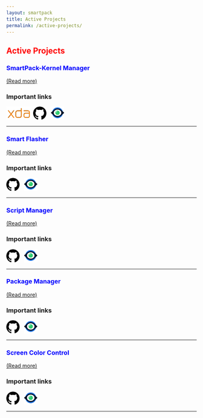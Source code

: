 ```yaml
---
layout: smartpack
title: Active Projects
permalink: /active-projects/
---
```


<style>
    tab1 { padding-left: 4em; }
</style>

<h2 style="color: red">Active Projects</h2>

<h3 style="color: blue">SmartPack-Kernel Manager</h3>

<p><a href="{{ site.github.url }}/spkm/">(Read more)</a></p>

### Important links
<p><a href="https://forum.xda-developers.com/android/apps-games/app-smartpack-kernel-manager-t3854717" target="_blank"><img src="https://github.com/SmartPack/SmartPack.github.io/blob/master/asset/pic003.png?raw=true" alt="" height="35" /></a> <a href="https://github.com/SmartPack/SmartPack-Kernel-Manager" target="_blank"><img src="https://github.com/SmartPack/SmartPack.github.io/blob/master/asset/pic002.png?raw=true" alt="" height="35" /></a> <a href="https://play.google.com/store/apps/details?id=com.smartpack.kernelmanager" target="_blank"><img src="https://play.google.com/intl/en_us/badges/images/generic/en-play-badge.png" alt="" height="35" /></a> <a href="https://github.com/SmartPack/SmartPack-Kernel-Manager/blob/master/download/com.smartpack.kernelmanager.apk?raw=true" target="_blank"><img src="https://i.ibb.co/q0mdc4Z/get-it-on-github.png" alt="" height="35" /></a> <a href="https://raw.githubusercontent.com/SmartPack/SmartPack-Kernel-Manager/master/change-logs.md" target="_blank"><img src="https://github.com/SmartPack/SmartPack.github.io/blob/master/asset/pic007.png?raw=true" alt="" height="35" /></a></p>

<hr>

<h3 style="color: blue">Smart Flasher</h3>

<p><a href="{{ site.github.url }}/smartflasher/">(Read more)</a></p>

### Important links
<p><a href="https://github.com/SmartPack/SmartFlasher/" target="_blank"><img src="https://github.com/SmartPack/SmartPack.github.io/blob/master/asset/pic002.png?raw=true" alt="" height="35" /></a> <a href="https://play.google.com/store/apps/details?id=com.smartpack.smartflasher" target="_blank"><img src="https://play.google.com/intl/en_us/badges/images/generic/en-play-badge.png" alt="" height="35" /></a> <a href="https://github.com/SmartPack/SmartFlasher/blob/master/release/com.smartpack.smartflasher.apk?raw=true" target="_blank"><img src="https://i.ibb.co/q0mdc4Z/get-it-on-github.png" alt="" height="35" /></a> <a href="https://raw.githubusercontent.com/SmartPack/SmartFlasher/master/change-logs.md" target="_blank"><img src="https://github.com/SmartPack/SmartPack.github.io/blob/master/asset/pic007.png?raw=true" alt="" height="35" /></a></p>

<hr>

<h3 style="color: blue">Script Manager</h3>

<p><a href="{{ site.github.url }}/scriptmanager/">(Read more)</a></p>

### Important links
<p><a href="https://github.com/SmartPack/ScriptManager/" target="_blank"><img src="https://github.com/SmartPack/SmartPack.github.io/blob/master/asset/pic002.png?raw=true" alt="" height="35" /></a> <a href="https://play.google.com/store/apps/details?id=com.smartpack.scriptmanager" target="_blank"><img src="https://play.google.com/intl/en_us/badges/images/generic/en-play-badge.png" alt="" height="35" /></a> <a href="https://github.com/SmartPack/ScriptManager/blob/master/release/com.smartpack.scriptmanager.apk?raw=true" target="_blank"><img src="https://i.ibb.co/q0mdc4Z/get-it-on-github.png" alt="" height="35" /></a> <a href="https://raw.githubusercontent.com/SmartPack/ScriptManager/master/change-logs.md" target="_blank"><img src="https://github.com/SmartPack/SmartPack.github.io/blob/master/asset/pic007.png?raw=true" alt="" height="35" /></a></p>

<hr>

<h3 style="color: blue">Package Manager</h3>

<p><a href="{{ site.github.url }}/pm/">(Read more)</a></p>

### Important links
<p><a href="https://github.com/SmartPack/PackageManager/" target="_blank"><img src="https://github.com/SmartPack/SmartPack.github.io/blob/master/asset/pic002.png?raw=true" alt="" height="35" /></a> <a href="https://play.google.com/store/apps/details?id=com.smartpack.packagemanager" target="_blank"><img src="https://play.google.com/intl/en_us/badges/images/generic/en-play-badge.png" alt="" height="35" /></a> <a href="https://github.com/SmartPack/PackageManager/blob/master/release/com.smartpack.packagemanager.apk?raw=true" target="_blank"><img src="https://i.ibb.co/q0mdc4Z/get-it-on-github.png" alt="" height="35" /></a> <a href="https://raw.githubusercontent.com/SmartPack/PackageManager/master/change-logs.md" target="_blank"><img src="https://github.com/SmartPack/SmartPack.github.io/blob/master/asset/pic007.png?raw=true" alt="" height="35" /></a></p>

<hr>

<h3 style="color: blue">Screen Color Control</h3>

<p><a href="{{ site.github.url }}/scc/">(Read more)</a></p>

### Important links
<p><a href="https://github.com/SmartPack/ScreenColorControl/" target="_blank"><img src="https://github.com/SmartPack/SmartPack.github.io/blob/master/asset/pic002.png?raw=true" alt="" height="35" /></a> <a href="https://play.google.com/store/apps/details?id=com.smartpack.colorcontrol" target="_blank"><img src="https://play.google.com/intl/en_us/badges/images/generic/en-play-badge.png" alt="" height="35" /></a> <a href="https://github.com/SmartPack/ScreenColorControl/blob/master/release/com.smartpack.colorcontrol.apk?raw=true" target="_blank"><img src="https://i.ibb.co/q0mdc4Z/get-it-on-github.png" alt="" height="35" /></a> <a href="https://raw.githubusercontent.com/SmartPack/ScreenColorControl/master/change-logs.md" target="_blank"><img src="https://github.com/SmartPack/SmartPack.github.io/blob/master/asset/pic007.png?raw=true" alt="" height="35" /></a></p>

<hr>
